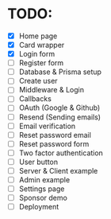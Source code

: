 # TODO:

- [x] Home page
- [x] Card wrapper
- [x] Login form
- [ ] Register form
- [ ] Database & Prisma setup
- [ ] Create user
- [ ] Middleware & Login
- [ ] Callbacks
- [ ] OAuth (Google & Github)
- [ ] Resend (Sending emails)
- [ ] Email verification
- [ ] Reset password email
- [ ] Reset password form
- [ ] Two factor authentication
- [ ] User button
- [ ] Server & Client example
- [ ] Admin example
- [ ] Settings page
- [ ] Sponsor demo
- [ ] Deployment